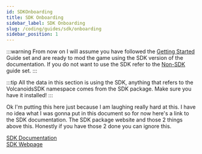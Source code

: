 ```yaml
---
id: SDKOnboarding
title: SDK Onboarding
sidebar_label: SDK Onboarding
slug: /coding/guides/sdk/onboarding
sidebar_position: 1
---
```


:::warning
From now on I will assume you have followed the [Getting Started](/coding/guides/gettingStarted) Guide set and are ready to mod the game using the SDK version of the documentation. If you do not want to use the SDK refer to the [Non-SDK](/coding/nonSdk) guide set.
:::

:::tip
All the data in this section is using the SDK, anything that refers to the VolcanoidsSDK namespace comes from the SDK package. Make sure you have it installed!
:::

Ok I'm putting this here just because I am laughing really hard at this. I have no idea what I was gonna put in this document so for now here's a link to the SDK documentation. The SDK package website and those 2 things above this. Honestly if you have those 2 done you can ignore this.

[SDK Documentation](https://sdk.melodicalbuild.me) <br/>
[SDK Webpage](https://nuget.org/packages/VolcanoidsSDK)